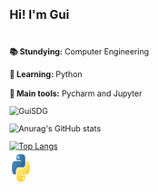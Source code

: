 ## Hi! I'm Gui<br><br>



 
 
 <strong> 📚 Stundying:</strong> Computer Engineering<br><br>
 <strong> 📖 Learning:</strong> Python<br><br>
 <strong> 🔧 Main tools:</strong> Pycharm and Jupyter
 
 
 
 <img src="https://komarev.com/ghpvc/?username=GuiSDG&color=green" alt="GuiSDG" /> 
  

![Anurag's GitHub stats](https://github-readme-stats.vercel.app/api?username=GuiSDG&show_icons=false&theme=merko) 

[![Top Langs](https://github-readme-stats.vercel.app/api/top-langs/?username=GuiSDG&langs_count=2&theme=merko)](https://github.com/GuiSDG/github-readme-stats)<br>
<img align="center" alt="Gui-Python" height="60" width="40" src="https://raw.githubusercontent.com/devicons/devicon/master/icons/python/python-original.svg">



  










